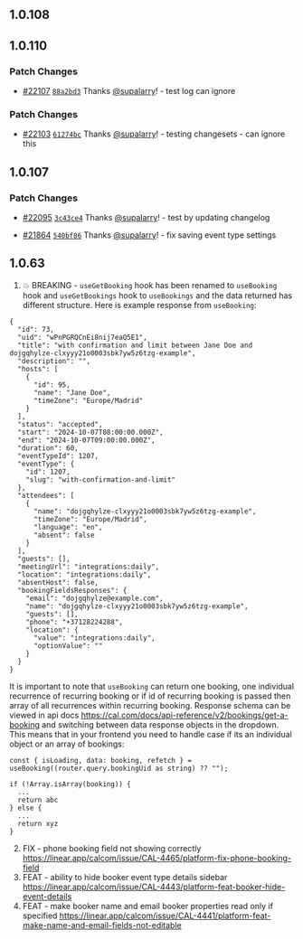 ## 1.0.108

## 1.0.110

### Patch Changes

- [#22107](https://github.com/calcom/cal.com/pull/22107) [`88a2bd3`](https://github.com/calcom/cal.com/commit/88a2bd3317a2cfaf6b367524e2736445544dbd63) Thanks [@supalarry](https://github.com/supalarry)! - test log can ignore

### Patch Changes

- [#22103](https://github.com/calcom/cal.com/pull/22103) [`61274bc`](https://github.com/calcom/cal.com/commit/61274bc7efc67b162d46b59cd75bd376ad515c51) Thanks [@supalarry](https://github.com/supalarry)! - testing changesets - can ignore this

## 1.0.107

### Patch Changes

- [#22095](https://github.com/calcom/cal.com/pull/22095) [`3c43ce4`](https://github.com/calcom/cal.com/commit/3c43ce4165bce1da29b203d5f2eb62090c5fddd2) Thanks [@supalarry](https://github.com/supalarry)! - test by updating changelog

- [#21864](https://github.com/calcom/cal.com/pull/21864) [`540bf86`](https://github.com/calcom/cal.com/commit/540bf868b5b60a98d9d3aeb565e2089f15c3dfd3) Thanks [@supalarry](https://github.com/supalarry)! - fix saving event type settings

## 1.0.63

1. 💥 BREAKING - `useGetBooking` hook has been renamed to `useBooking` hook and `useGetBookings` hook to `useBookings` and the data returned has different
   structure. Here is example response from `useBooking`:

```
{
  "id": 73,
  "uid": "wPnPGRQCnEi8nij7eaQ5E1",
  "title": "with confirmation and limit between Jane Doe and dojgqhylze-clxyyy21o0003sbk7yw5z6tzg-example",
  "description": "",
  "hosts": [
    {
      "id": 95,
      "name": "Jane Doe",
      "timeZone": "Europe/Madrid"
    }
  ],
  "status": "accepted",
  "start": "2024-10-07T08:00:00.000Z",
  "end": "2024-10-07T09:00:00.000Z",
  "duration": 60,
  "eventTypeId": 1207,
  "eventType": {
    "id": 1207,
    "slug": "with-confirmation-and-limit"
  },
  "attendees": [
    {
      "name": "dojgqhylze-clxyyy21o0003sbk7yw5z6tzg-example",
      "timeZone": "Europe/Madrid",
      "language": "en",
      "absent": false
    }
  ],
  "guests": [],
  "meetingUrl": "integrations:daily",
  "location": "integrations:daily",
  "absentHost": false,
  "bookingFieldsResponses": {
    "email": "dojgqhylze@example.com",
    "name": "dojgqhylze-clxyyy21o0003sbk7yw5z6tzg-example",
    "guests": [],
    "phone": "+37128224288",
    "location": {
      "value": "integrations:daily",
      "optionValue": ""
    }
  }
}
```

It is important to note that `useBooking` can return one booking, one individual recurrence of recurring booking or if id of recurring booking is passed then array
of all recurrences within recurring booking. Response schema can be viewed in api docs https://cal.com/docs/api-reference/v2/bookings/get-a-booking and switching
between data response objects in the dropdown. This means that in your frontend you need to handle case if its an individual object or an array of bookings:

```
const { isLoading, data: booking, refetch } = useBooking((router.query.bookingUid as string) ?? "");

if (!Array.isArray(booking)) {
  ...
  return abc
} else {
  ...
  return xyz
}
```

2. FIX - phone booking field not showing correctly https://linear.app/calcom/issue/CAL-4465/platform-fix-phone-booking-field
3. FEAT - ability to hide booker event type details sidebar https://linear.app/calcom/issue/CAL-4443/platform-feat-booker-hide-event-details
4. FEAT - make booker name and email booker properties read only if specified https://linear.app/calcom/issue/CAL-4441/platform-feat-make-name-and-email-fields-not-editable
